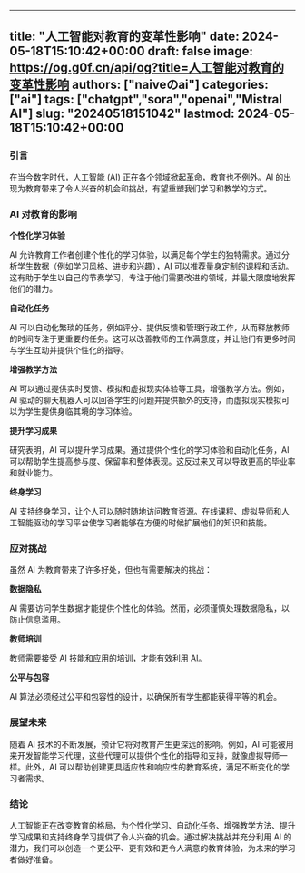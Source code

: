 
---
title: "人工智能对教育的变革性影响"
date: 2024-05-18T15:10:42+00:00
draft: false
image: https://og.g0f.cn/api/og?title=人工智能对教育的变革性影响
authors: ["naiveのai"]
categories: ["ai"]
tags: ["chatgpt","sora","openai","Mistral AI"]
slug: "20240518151042"
lastmod: 2024-05-18T15:10:42+00:00
---
### 引言

在当今数字时代，人工智能 (AI) 正在各个领域掀起革命，教育也不例外。AI 的出现为教育带来了令人兴奋的机会和挑战，有望重塑我们学习和教学的方式。

### AI 对教育的影响

**个性化学习体验**

AI 允许教育工作者创建个性化的学习体验，以满足每个学生的独特需求。通过分析学生数据（例如学习风格、进步和兴趣），AI 可以推荐量身定制的课程和活动。这有助于学生以自己的节奏学习，专注于他们需要改进的领域，并最大限度地发挥他们的潜力。

**自动化任务**

AI 可以自动化繁琐的任务，例如评分、提供反馈和管理行政工作，从而释放教师的时间专注于更重要的任务。这可以改善教师的工作满意度，并让他们有更多时间与学生互动并提供个性化的指导。

**增强教学方法**

AI 可以通过提供实时反馈、模拟和虚拟现实体验等工具，增强教学方法。例如，AI 驱动的聊天机器人可以回答学生的问题并提供额外的支持，而虚拟现实模拟可以为学生提供身临其境的学习体验。

**提升学习成果**

研究表明，AI 可以提升学习成果。通过提供个性化的学习体验和自动化任务，AI 可以帮助学生提高参与度、保留率和整体表现。这反过来又可以导致更高的毕业率和就业能力。

**终身学习**

AI 支持终身学习，让个人可以随时随地访问教育资源。在线课程、虚拟导师和人工智能驱动的学习平台使学习者能够在方便的时候扩展他们的知识和技能。

### 应对挑战

虽然 AI 为教育带来了许多好处，但也有需要解决的挑战：

**数据隐私**

AI 需要访问学生数据才能提供个性化的体验。然而，必须谨慎处理数据隐私，以防止信息滥用。

**教师培训**

教师需要接受 AI 技能和应用的培训，才能有效利用 AI。

**公平与包容**

AI 算法必须经过公平和包容性的设计，以确保所有学生都能获得平等的机会。

### 展望未来

随着 AI 技术的不断发展，预计它将对教育产生更深远的影响。例如，AI 可能被用来开发智能学习代理，这些代理可以提供个性化的指导和支持，就像虚拟导师一样。此外，AI 可以帮助创建更具适应性和响应性的教育系统，满足不断变化的学习者需求。

### 结论

人工智能正在改变教育的格局，为个性化学习、自动化任务、增强教学方法、提升学习成果和支持终身学习提供了令人兴奋的机会。通过解决挑战并充分利用 AI 的潜力，我们可以创造一个更公平、更有效和更令人满意的教育体验，为未来的学习者做好准备。